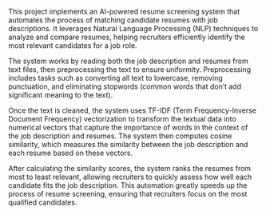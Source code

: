 This project implements an AI-powered resume screening system that automates the process of matching candidate resumes with job descriptions. It leverages Natural Language Processing (NLP) techniques to analyze and compare resumes, helping recruiters efficiently identify the most relevant candidates for a job role.

The system works by reading both the job description and resumes from text files, then preprocessing the text to ensure uniformity. Preprocessing includes tasks such as converting all text to lowercase, removing punctuation, and eliminating stopwords (common words that don’t add significant meaning to the text).

Once the text is cleaned, the system uses TF-IDF (Term Frequency-Inverse Document Frequency) vectorization to transform the textual data into numerical vectors that capture the importance of words in the context of the job description and resumes. The system then computes cosine similarity, which measures the similarity between the job description and each resume based on these vectors.

After calculating the similarity scores, the system ranks the resumes from most to least relevant, allowing recruiters to quickly assess how well each candidate fits the job description. This automation greatly speeds up the process of resume screening, ensuring that recruiters focus on the most qualified candidates.
